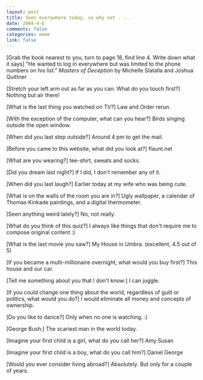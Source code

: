 ```yaml
--- 
layout: post
title: Seen everywhere today, so why not . . .
date: 2004-4-6
comments: false
categories: meme
link: false
---
```

[Grab the book nearest to you, turn to page 18, find line 4. Write down what it says] "He wanted to log in everywhere but was limited to the phone numbers on his list." <i>Masters of Deception</i> by Michelle Slatalla and Joshua Quittner

[Stretch your left arm out as far as you can. What do you touch first?] Nothing but air there!

[What is the last thing you watched on TV?] Law and Order rerun.

[With the exception of the computer, what can you hear?] Birds singing outside the open window.

[When did you last step outside?] Around 4 pm to get the mail.

[Before you came to this website, what did you look at?] flaunt.net

[What are you wearing?] tee-shirt, sweats and socks.

[Did you dream last night?] If I did, I don't remember any of it.

[When did you last laugh?] Earlier today at my wife who was being cute.

[What is on the walls of the room you are in?] Ugly wallpaper, a calendar of Thomas Kinkade paintings, and a digital thermometer.

[Seen anything weird lately?] No, not really.

[What do you think of this quiz?] I always like things that don't require me to compose original content :)

[What is the last movie you saw?] My House in Umbra. (excellent, 4.5 out of 5)

[If you became a multi-millionaire overnight, what would you buy first?] This house and our car.

[Tell me something about you that I don't know:] I can juggle.

[If you could change one thing about the world, regardless of guilt or politics, what would you do?] I would eliminate all money and concepts of ownership.

[Do you like to dance?] Only when no one is watching. :)

[George Bush:] The scariest man in the world today.

[Imagine your first child is a girl, what do you call her?] Amy Susan

[Imagine your first child is a boy, what do you call him?] Daniel George

[Would you ever consider living abroad?] Absolutely. But only for a couple of years.
